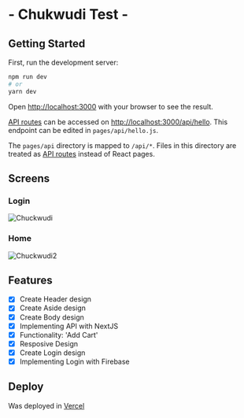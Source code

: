 # - Chukwudi Test -
## Getting Started

First, run the development server:

```bash
npm run dev
# or
yarn dev
```

Open [http://localhost:3000](http://localhost:3000) with your browser to see the result.



[API routes](https://nextjs.org/docs/api-routes/introduction) can be accessed on [http://localhost:3000/api/hello](http://localhost:3000/api/hello). This endpoint can be edited in `pages/api/hello.js`.

The `pages/api` directory is mapped to `/api/*`. Files in this directory are treated as [API routes](https://nextjs.org/docs/api-routes/introduction) instead of React pages.

## Screens

### Login
![Chuckwudi](https://user-images.githubusercontent.com/19658821/133730823-7ffb70be-a613-4fe5-863d-3fa3547e59fe.png)

### Home
![Chuckwudi2](https://user-images.githubusercontent.com/19658821/133731076-383ad391-350d-4b42-a6cb-3db8c7bec605.png)

## Features

- [x] Create Header design
- [x] Create Aside design
- [x] Create Body design
- [x] Implementing API with NextJS
- [x] Functionality: 'Add Cart'
- [x] Resposive Design
- [x] Create Login design
- [x] Implementing Login with Firebase

## Deploy

Was deployed in [Vercel]()
